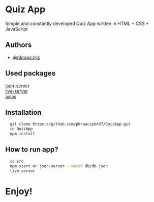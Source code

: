 
# Quiz App

Simple and constantly developed Quiz App written in HTML + CSS + JavaScript


## Authors

- [@pkrawczyk](https://www.github.com/pkrawczyk437)


## Used packages

[json-server](https://github.com/typicode/json-server)\
[live-server](https://github.com/tapio/live-server)\
[axios](https://github.com/axios/axios)


## Installation
```bash
  git clone https://github.com/pkrawczyk437/QuizApp.git
  cd QuizApp
  npm install
```
    
## How to run app?
```bash
  cd src
  npm start or json-server --watch db/db.json
  live-server
```

# Enjoy!


